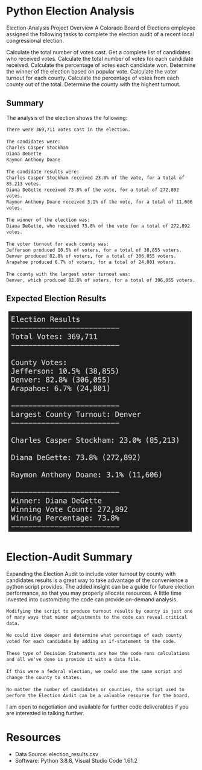 # Python Election Analysis
Election-Analysis
Project Overview
A Colorado Board of Elections employee assigned the following tasks to complete the election audit of a recent local congressional election.

Calculate the total number of votes cast.
Get a complete list of candidates who received votes.
Calculate the total number of votes for each candidate received.
Calculate the percentage of votes each candidate won.
Determine the winner of the election based on popular vote.
Calculate the voter turnout for each county.
Calculate the percentage of votes from each county out of the total.
Determine the county with the highest turnout.

## Summary
The analysis of the election shows the following:

	There were 369,711 votes cast in the election.

	The candidates were:
	Charles Casper Stockham
	Diana DeGette
	Raymon Anthony Doane

	The candidate results were:
	Charles Casper Stockham received 23.0% of the vote, for a total of 85,213 votes.
	Diana DeGette received 73.8% of the vote, for a total of 272,892 votes.
	Raymon Anthony Doane received 3.1% of the vote, for a total of 11,606 votes.

	The winner of the election was:
	Diana DeGette, who received 73.8% of the vote for a total of 272,892 votes.

	The voter turnout for each county was:
	Jefferson produced 10.5% of voters, for a total of 38,855 voters.
	Denver produced 82.8% of voters, for a total of 306,055 voters.
	Arapahoe produced 6.7% of voters, for a total of 24,801 voters.

	The county with the largest voter turnout was:
	Denver, which produced 82.8% of voters, for a total of 306,055 voters.

## Expected Election Results

![expected_election_results](/Images/expected_election_results.png)

# Election-Audit Summary
Expanding the Election Audit to include voter turnout by county with candidates results is a great way to take advantage of the convenience a python script provides. The added insight can be a guide for future election performance, so that you may properly allocate resources. A little time invested into customizing the code can provide on-demand analysis.

	Modifying the script to produce turnout results by county is just one of many ways that minor adjustments to the code can reveal critical data. 

	We could dive deeper and determine what percentage of each county voted for each candidate by adding an if-statement to the code. 
	
	These type of Decision Statements are how the code runs calculations and all we've done is provide it with a data file.

	If this were a federal election, we could use the same script and change the county to states.

	No matter the number of candidates or counties, the script used to perform the Election Audit can be a valuable resourse for the board.

I am open to negotiation and available for further code deliverables if you are interested in talking further.
# Resources
* Data Source: election_results.csv
* Software: Python 3.8.8, Visual Studio Code 1.61.2
